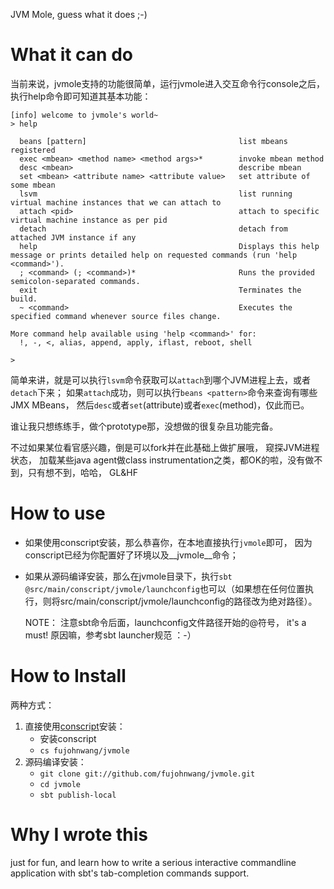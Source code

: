 JVM Mole, guess what it does ;-)

# What it can do

当前来说，jvmole支持的功能很简单，运行jvmole进入交互命令行console之后， 执行help命令即可知道其基本功能：

	[info] welcome to jvmole's world~
	> help

	  beans [pattern]                                  list mbeans registered
	  exec <mbean> <method name> <method args>*        invoke mbean method
	  desc <mbean>                                     describe mbean
	  set <mbean> <attribute name> <attribute value>   set attribute of some mbean
	  lsvm                                             list running virtual machine instances that we can attach to
	  attach <pid>                                     attach to specific virtual machine instance as per pid
	  detach                                           detach from attached JVM instance if any
	  help                                             Displays this help message or prints detailed help on requested commands (run 'help <command>').
	  ; <command> (; <command>)*                       Runs the provided semicolon-separated commands.
	  exit                                             Terminates the build.
	  ~ <command>                                      Executes the specified command whenever source files change.

	More command help available using 'help <command>' for:
	  !, -, <, alias, append, apply, iflast, reboot, shell

	> 

简单来讲，就是可以执行`lsvm`命令获取可以`attach`到哪个JVM进程上去，或者`detach`下来；
如果`attach`成功，则可以执行`beans <pattern>`命令来查询有哪些JMX MBeans， 然后`desc`或者`set`(attribute)或者`exec`(method)，仅此而已。

谁让我只想练练手，做个prototype那，没想做的很复杂且功能完备。

不过如果某位看官感兴趣，倒是可以fork并在此基础上做扩展哦， 窥探JVM进程状态， 加载某些java agent做class instrumentation之类，都OK的啦，没有做不到，只有想不到，哈哈， GL&HF

# How to use 

* 如果使用conscript安装，那么恭喜你，在本地直接执行`jvmole`即可， 因为conscript已经为你配置好了环境以及__jvmole__命令；

* 如果从源码编译安装，那么在jvmole目录下，执行`sbt @src/main/conscript/jvmole/launchconfig`也可以（如果想在任何位置执行，则将src/main/conscript/jvmole/launchconfig的路径改为绝对路径）。

	NOTE： 注意sbt命令后面，launchconfig文件路径开始的@符号， it's a must! 原因嘛，参考sbt launcher规范 ：-）


# How to Install
两种方式：

1. 直接使用[conscript](https://github.com/n8han/conscript)安装：
	- 安装conscript
	- `cs fujohnwang/jvmole`
2. 源码编译安装：
	- `git clone git://github.com/fujohnwang/jvmole.git`
	- `cd jvmole`
	- `sbt publish-local`

# Why I wrote this

just for fun, and learn how to write a serious interactive commandline application with sbt's tab-completion commands support.